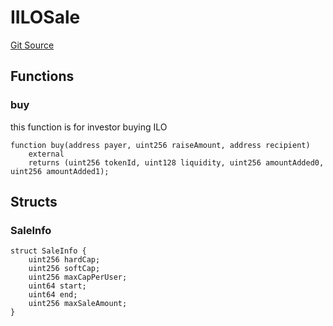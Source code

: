 # IILOSale
[Git Source](https://github.com/KYRDTeam/ilo-contracts/blob/319686becad627d36fa714d2345ca75a5a55cab1/src/interfaces/IILOSale.sol)


## Functions
### buy

this function is for investor buying ILO


```solidity
function buy(address payer, uint256 raiseAmount, address recipient)
    external
    returns (uint256 tokenId, uint128 liquidity, uint256 amountAdded0, uint256 amountAdded1);
```

## Structs
### SaleInfo

```solidity
struct SaleInfo {
    uint256 hardCap;
    uint256 softCap;
    uint256 maxCapPerUser;
    uint64 start;
    uint64 end;
    uint256 maxSaleAmount;
}
```

